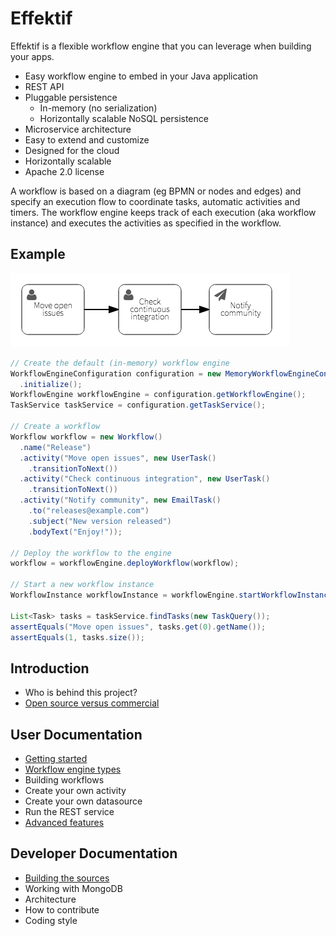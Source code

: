 # Effektif

Effektif is a flexible workflow engine that you can leverage when building your apps.  

* Easy workflow engine to embed in your Java application
* REST API
* Pluggable persistence
  * In-memory (no serialization)
  * Horizontally scalable NoSQL persistence
* Microservice architecture
* Easy to extend and customize
* Designed for the cloud
* Horizontally scalable
* Apache 2.0 license

A workflow is based on a diagram (eg BPMN or nodes and edges) and specify an execution flow to coordinate tasks, automatic activities and timers.  The workflow engine keeps track of each execution (aka workflow instance) and executes the activities as specified in the workflow.

## Example

![Example diagram](README-diagram.png?raw=true "Workflow diagram")

```java
// Create the default (in-memory) workflow engine
WorkflowEngineConfiguration configuration = new MemoryWorkflowEngineConfiguration()
  .initialize();
WorkflowEngine workflowEngine = configuration.getWorkflowEngine();
TaskService taskService = configuration.getTaskService();

// Create a workflow
Workflow workflow = new Workflow()
  .name("Release")
  .activity("Move open issues", new UserTask()
    .transitionToNext())
  .activity("Check continuous integration", new UserTask()
    .transitionToNext())
  .activity("Notify community", new EmailTask()
    .to("releases@example.com")
    .subject("New version released")
    .bodyText("Enjoy!"));

// Deploy the workflow to the engine
workflow = workflowEngine.deployWorkflow(workflow);

// Start a new workflow instance
WorkflowInstance workflowInstance = workflowEngine.startWorkflowInstance(workflow);

List<Task> tasks = taskService.findTasks(new TaskQuery());
assertEquals("Move open issues", tasks.get(0).getName());
assertEquals(1, tasks.size());
```

## Introduction

* Who is behind this project?
* [Open source versus commercial](https://github.com/effektif/effektif-oss/wiki/Open-source-versus-commercial)

## User Documentation

* [Getting started](https://github.com/effektif/effektif-oss/wiki/Getting-started)
* [Workflow engine types](https://github.com/effektif/effektif-oss/wiki/Workflow-engine-types)
* Building workflows
* Create your own activity
* Create your own datasource
* Run the REST service
* [Advanced features](https://github.com/effektif/effektif-oss/wiki/Advanced-features)

## Developer Documentation

* [Building the sources](https://github.com/effektif/effektif-oss/wiki/Building-the-sources)
* Working with MongoDB
* Architecture
* How to contribute
* Coding style

